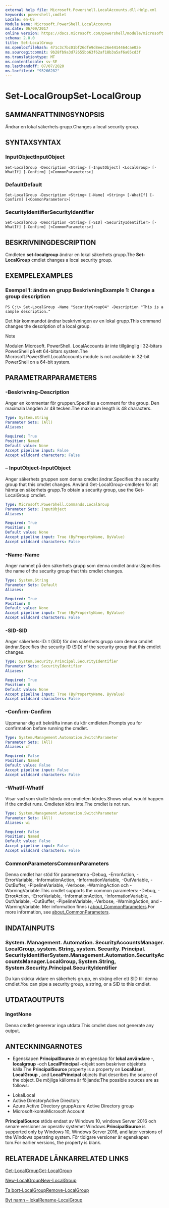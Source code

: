 ```yaml
---
external help file: Microsoft.Powershell.LocalAccounts.dll-Help.xml
keywords: powershell,cmdlet
Locale: en-US
Module Name: Microsoft.PowerShell.LocalAccounts
ms.date: 06/09/2017
online version: https://docs.microsoft.com/powershell/module/microsoft.powershell.localaccounts/set-localgroup?view=powershell-5.1&WT.mc_id=ps-gethelp
schema: 2.0.0
title: Set-LocalGroup
ms.openlocfilehash: 471c3c7bc01bf26dfe9d8eec26e4414464cae02e
ms.sourcegitcommit: 9b28fb9a3d72655bb63f62af18b3a5af6a05cd3f
ms.translationtype: MT
ms.contentlocale: sv-SE
ms.lasthandoff: 07/07/2020
ms.locfileid: "93266282"
---
```

# <span data-ttu-id="aa99c-103">Set-LocalGroup</span><span class="sxs-lookup"><span data-stu-id="aa99c-103">Set-LocalGroup</span></span>

## <span data-ttu-id="aa99c-104">SAMMANFATTNING</span><span class="sxs-lookup"><span data-stu-id="aa99c-104">SYNOPSIS</span></span>
<span data-ttu-id="aa99c-105">Ändrar en lokal säkerhets grupp.</span><span class="sxs-lookup"><span data-stu-id="aa99c-105">Changes a local security group.</span></span>

## <span data-ttu-id="aa99c-106">SYNTAX</span><span class="sxs-lookup"><span data-stu-id="aa99c-106">SYNTAX</span></span>

### <span data-ttu-id="aa99c-107">InputObject</span><span class="sxs-lookup"><span data-stu-id="aa99c-107">InputObject</span></span>

```
Set-LocalGroup -Description <String> [-InputObject] <LocalGroup> [-WhatIf] [-Confirm] [<CommonParameters>]
```

### <span data-ttu-id="aa99c-108">Default</span><span class="sxs-lookup"><span data-stu-id="aa99c-108">Default</span></span>

```
Set-LocalGroup -Description <String> [-Name] <String> [-WhatIf] [-Confirm] [<CommonParameters>]
```

### <span data-ttu-id="aa99c-109">SecurityIdentifier</span><span class="sxs-lookup"><span data-stu-id="aa99c-109">SecurityIdentifier</span></span>

```
Set-LocalGroup -Description <String> [-SID] <SecurityIdentifier> [-WhatIf] [-Confirm] [<CommonParameters>]
```

## <span data-ttu-id="aa99c-110">BESKRIVNING</span><span class="sxs-lookup"><span data-stu-id="aa99c-110">DESCRIPTION</span></span>
<span data-ttu-id="aa99c-111">Cmdleten **set-localgroup** ändrar en lokal säkerhets grupp.</span><span class="sxs-lookup"><span data-stu-id="aa99c-111">The **Set-LocalGroup** cmdlet changes a local security group.</span></span>

## <span data-ttu-id="aa99c-112">EXEMPEL</span><span class="sxs-lookup"><span data-stu-id="aa99c-112">EXAMPLES</span></span>

### <span data-ttu-id="aa99c-113">Exempel 1: ändra en grupp Beskrivning</span><span class="sxs-lookup"><span data-stu-id="aa99c-113">Example 1: Change a group description</span></span>

```
PS C:\> Set-LocalGroup -Name "SecurityGroup04" -Description "This is a sample description."
```

<span data-ttu-id="aa99c-114">Det här kommandot ändrar beskrivningen av en lokal grupp.</span><span class="sxs-lookup"><span data-stu-id="aa99c-114">This command changes the description of a local group.</span></span>

> [!NOTE]
> <span data-ttu-id="aa99c-115">Modulen Microsoft. PowerShell. LocalAccounts är inte tillgänglig i 32-bitars PowerShell på ett 64-bitars system.</span><span class="sxs-lookup"><span data-stu-id="aa99c-115">The Microsoft.PowerShell.LocalAccounts module is not available in 32-bit PowerShell on a 64-bit system.</span></span>

## <span data-ttu-id="aa99c-116">PARAMETRAR</span><span class="sxs-lookup"><span data-stu-id="aa99c-116">PARAMETERS</span></span>

### <span data-ttu-id="aa99c-117">-Beskrivning</span><span class="sxs-lookup"><span data-stu-id="aa99c-117">-Description</span></span>
<span data-ttu-id="aa99c-118">Anger en kommentar för gruppen.</span><span class="sxs-lookup"><span data-stu-id="aa99c-118">Specifies a comment for the group.</span></span>
<span data-ttu-id="aa99c-119">Den maximala längden är 48 tecken.</span><span class="sxs-lookup"><span data-stu-id="aa99c-119">The maximum length is 48 characters.</span></span>

```yaml
Type: System.String
Parameter Sets: (All)
Aliases:

Required: True
Position: Named
Default value: None
Accept pipeline input: False
Accept wildcard characters: False
```

### <span data-ttu-id="aa99c-120">– InputObject</span><span class="sxs-lookup"><span data-stu-id="aa99c-120">-InputObject</span></span>
<span data-ttu-id="aa99c-121">Anger säkerhets gruppen som denna cmdlet ändrar.</span><span class="sxs-lookup"><span data-stu-id="aa99c-121">Specifies the security group that this cmdlet changes.</span></span>
<span data-ttu-id="aa99c-122">Använd Get-LocalGroup-cmdleten för att hämta en säkerhets grupp.</span><span class="sxs-lookup"><span data-stu-id="aa99c-122">To obtain a security group, use the Get-LocalGroup cmdlet.</span></span>

```yaml
Type: Microsoft.PowerShell.Commands.LocalGroup
Parameter Sets: InputObject
Aliases:

Required: True
Position: 0
Default value: None
Accept pipeline input: True (ByPropertyName, ByValue)
Accept wildcard characters: False
```

### <span data-ttu-id="aa99c-123">-Name</span><span class="sxs-lookup"><span data-stu-id="aa99c-123">-Name</span></span>
<span data-ttu-id="aa99c-124">Anger namnet på den säkerhets grupp som denna cmdlet ändrar.</span><span class="sxs-lookup"><span data-stu-id="aa99c-124">Specifies the name of the security group that this cmdlet changes.</span></span>

```yaml
Type: System.String
Parameter Sets: Default
Aliases:

Required: True
Position: 0
Default value: None
Accept pipeline input: True (ByPropertyName, ByValue)
Accept wildcard characters: False
```

### <span data-ttu-id="aa99c-125">-SID</span><span class="sxs-lookup"><span data-stu-id="aa99c-125">-SID</span></span>
<span data-ttu-id="aa99c-126">Anger säkerhets-ID: t (SID) för den säkerhets grupp som denna cmdlet ändrar.</span><span class="sxs-lookup"><span data-stu-id="aa99c-126">Specifies the security ID (SID) of the security group that this cmdlet changes.</span></span>

```yaml
Type: System.Security.Principal.SecurityIdentifier
Parameter Sets: SecurityIdentifier
Aliases:

Required: True
Position: 0
Default value: None
Accept pipeline input: True (ByPropertyName, ByValue)
Accept wildcard characters: False
```

### <span data-ttu-id="aa99c-127">-Confirm</span><span class="sxs-lookup"><span data-stu-id="aa99c-127">-Confirm</span></span>
<span data-ttu-id="aa99c-128">Uppmanar dig att bekräfta innan du kör cmdleten.</span><span class="sxs-lookup"><span data-stu-id="aa99c-128">Prompts you for confirmation before running the cmdlet.</span></span>

```yaml
Type: System.Management.Automation.SwitchParameter
Parameter Sets: (All)
Aliases: cf

Required: False
Position: Named
Default value: False
Accept pipeline input: False
Accept wildcard characters: False
```

### <span data-ttu-id="aa99c-129">-WhatIf</span><span class="sxs-lookup"><span data-stu-id="aa99c-129">-WhatIf</span></span>
<span data-ttu-id="aa99c-130">Visar vad som skulle hända om cmdleten kördes.</span><span class="sxs-lookup"><span data-stu-id="aa99c-130">Shows what would happen if the cmdlet runs.</span></span>
<span data-ttu-id="aa99c-131">Cmdleten körs inte.</span><span class="sxs-lookup"><span data-stu-id="aa99c-131">The cmdlet is not run.</span></span>

```yaml
Type: System.Management.Automation.SwitchParameter
Parameter Sets: (All)
Aliases: wi

Required: False
Position: Named
Default value: False
Accept pipeline input: False
Accept wildcard characters: False
```

### <span data-ttu-id="aa99c-132">CommonParameters</span><span class="sxs-lookup"><span data-stu-id="aa99c-132">CommonParameters</span></span>
<span data-ttu-id="aa99c-133">Denna cmdlet har stöd för parametrarna -Debug, -ErrorAction, -ErrorVariable, -InformationAction, -InformationVariable, -OutVariable, -OutBuffer, -PipelineVariable, -Verbose, -WarningAction och -WarningVariable.</span><span class="sxs-lookup"><span data-stu-id="aa99c-133">This cmdlet supports the common parameters: -Debug, -ErrorAction, -ErrorVariable, -InformationAction, -InformationVariable, -OutVariable, -OutBuffer, -PipelineVariable, -Verbose, -WarningAction, and -WarningVariable.</span></span> <span data-ttu-id="aa99c-134">Mer information finns i [about_CommonParameters](https://go.microsoft.com/fwlink/?LinkID=113216).</span><span class="sxs-lookup"><span data-stu-id="aa99c-134">For more information, see [about_CommonParameters](https://go.microsoft.com/fwlink/?LinkID=113216).</span></span>

## <span data-ttu-id="aa99c-135">INDATA</span><span class="sxs-lookup"><span data-stu-id="aa99c-135">INPUTS</span></span>

### <span data-ttu-id="aa99c-136">System. Management. Automation. SecurityAccountsManager. LocalGroup, system. String, system. Security. Principal. SecurityIdentifier</span><span class="sxs-lookup"><span data-stu-id="aa99c-136">System.Management.Automation.SecurityAccountsManager.LocalGroup, System.String, System.Security.Principal.SecurityIdentifier</span></span>
<span data-ttu-id="aa99c-137">Du kan skicka vidare en säkerhets grupp, en sträng eller ett SID till denna cmdlet.</span><span class="sxs-lookup"><span data-stu-id="aa99c-137">You can pipe a security group, a string, or a SID to this cmdlet.</span></span>

## <span data-ttu-id="aa99c-138">UTDATA</span><span class="sxs-lookup"><span data-stu-id="aa99c-138">OUTPUTS</span></span>

### <span data-ttu-id="aa99c-139">Inget</span><span class="sxs-lookup"><span data-stu-id="aa99c-139">None</span></span>
<span data-ttu-id="aa99c-140">Denna cmdlet genererar inga utdata.</span><span class="sxs-lookup"><span data-stu-id="aa99c-140">This cmdlet does not generate any output.</span></span>

## <span data-ttu-id="aa99c-141">ANTECKNINGAR</span><span class="sxs-lookup"><span data-stu-id="aa99c-141">NOTES</span></span>

* <span data-ttu-id="aa99c-142">Egenskapen **PrincipalSource** är en egenskap för **lokal användare** -, **localgroup** -och **LocalPrincipal** -objekt som beskriver objektets källa.</span><span class="sxs-lookup"><span data-stu-id="aa99c-142">The **PrincipalSource** property is a property on **LocalUser** , **LocalGroup** , and **LocalPrincipal** objects that describes the source of the object.</span></span> <span data-ttu-id="aa99c-143">De möjliga källorna är följande:</span><span class="sxs-lookup"><span data-stu-id="aa99c-143">The possible sources are as follows:</span></span>

- <span data-ttu-id="aa99c-144">Lokal</span><span class="sxs-lookup"><span data-stu-id="aa99c-144">Local</span></span>
- <span data-ttu-id="aa99c-145">Active Directory</span><span class="sxs-lookup"><span data-stu-id="aa99c-145">Active Directory</span></span>
- <span data-ttu-id="aa99c-146">Azure Active Directory grupp</span><span class="sxs-lookup"><span data-stu-id="aa99c-146">Azure Active Directory group</span></span>
- <span data-ttu-id="aa99c-147">Microsoft-konto</span><span class="sxs-lookup"><span data-stu-id="aa99c-147">Microsoft Account</span></span>

<span data-ttu-id="aa99c-148">**PrincipalSource** stöds endast av Windows 10, windows Server 2016 och senare versioner av operativ systemet Windows.</span><span class="sxs-lookup"><span data-stu-id="aa99c-148">**PrincipalSource** is supported only by Windows 10, Windows Server 2016, and later versions of the Windows operating system.</span></span> <span data-ttu-id="aa99c-149">För tidigare versioner är egenskapen tom.</span><span class="sxs-lookup"><span data-stu-id="aa99c-149">For earlier versions, the property is blank.</span></span>

## <span data-ttu-id="aa99c-150">RELATERADE LÄNKAR</span><span class="sxs-lookup"><span data-stu-id="aa99c-150">RELATED LINKS</span></span>

[<span data-ttu-id="aa99c-151">Get-LocalGroup</span><span class="sxs-lookup"><span data-stu-id="aa99c-151">Get-LocalGroup</span></span>](Get-LocalGroup.md)

[<span data-ttu-id="aa99c-152">New-LocalGroup</span><span class="sxs-lookup"><span data-stu-id="aa99c-152">New-LocalGroup</span></span>](New-LocalGroup.md)

[<span data-ttu-id="aa99c-153">Ta bort-LocalGroup</span><span class="sxs-lookup"><span data-stu-id="aa99c-153">Remove-LocalGroup</span></span>](Remove-LocalGroup.md)

[<span data-ttu-id="aa99c-154">Byt namn – lokal</span><span class="sxs-lookup"><span data-stu-id="aa99c-154">Rename-LocalGroup</span></span>](Rename-LocalGroup.md)
